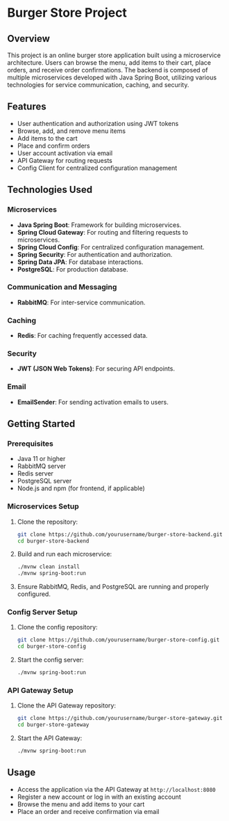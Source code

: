 # Burger Store Project

## Overview
This project is an online burger store application built using a microservice architecture. Users can browse the menu, add items to their cart, place orders, and receive order confirmations. The backend is composed of multiple microservices developed with Java Spring Boot, utilizing various technologies for service communication, caching, and security.

## Features
- User authentication and authorization using JWT tokens
- Browse, add, and remove menu items
- Add items to the cart
- Place and confirm orders
- User account activation via email
- API Gateway for routing requests
- Config Client for centralized configuration management

## Technologies Used
### Microservices
- **Java Spring Boot**: Framework for building microservices.
- **Spring Cloud Gateway**: For routing and filtering requests to microservices.
- **Spring Cloud Config**: For centralized configuration management.
- **Spring Security**: For authentication and authorization.
- **Spring Data JPA**: For database interactions.
- **PostgreSQL**: For production database.

### Communication and Messaging
- **RabbitMQ**: For inter-service communication.

### Caching
- **Redis**: For caching frequently accessed data.

### Security
- **JWT (JSON Web Tokens)**: For securing API endpoints.

### Email
- **EmailSender**: For sending activation emails to users.

## Getting Started
### Prerequisites
- Java 11 or higher
- RabbitMQ server
- Redis server
- PostgreSQL server
- Node.js and npm (for frontend, if applicable)

### Microservices Setup
1. Clone the repository:
    ```bash
    git clone https://github.com/yourusername/burger-store-backend.git
    cd burger-store-backend
    ```

2. Build and run each microservice:
    ```bash
    ./mvnw clean install
    ./mvnw spring-boot:run
    ```

3. Ensure RabbitMQ, Redis, and PostgreSQL are running and properly configured.

### Config Server Setup
1. Clone the config repository:
    ```bash
    git clone https://github.com/yourusername/burger-store-config.git
    cd burger-store-config
    ```

2. Start the config server:
    ```bash
    ./mvnw spring-boot:run
    ```

### API Gateway Setup
1. Clone the API Gateway repository:
    ```bash
    git clone https://github.com/yourusername/burger-store-gateway.git
    cd burger-store-gateway
    ```

2. Start the API Gateway:
    ```bash
    ./mvnw spring-boot:run
    ```

## Usage
- Access the application via the API Gateway at `http://localhost:8080`
- Register a new account or log in with an existing account
- Browse the menu and add items to your cart
- Place an order and receive confirmation via email



